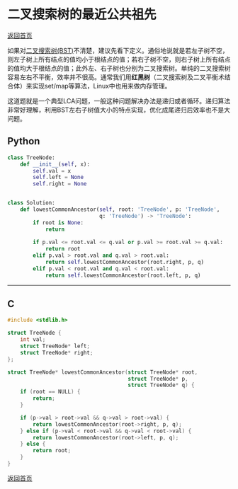 # 二叉搜索树的最近公共祖先
[返回首页](../README.md)

如果对[二叉搜索树(BST)](https://baike.baidu.com/item/二叉搜索树/7077855?fr=aladdin)不清楚，建议先看下定义。通俗地说就是若左子树不空，则左子树上所有结点的值均小于根结点的值；若右子树不空，则右子树上所有结点的值均大于根结点的值；此外左、右子树也分别为二叉搜索树。单纯的二叉搜索树容易左右不平衡，效率并不很高。通常我们用**红黑树**（二叉搜索树及二叉平衡术结合体）来实现set/map等算法，Linux中也用来做内存管理。

这道题就是一个典型LCA问题，一般这种问题解决办法是递归或者循环。递归算法非常好理解，利用BST左右子树值大小的特点实现，优化成尾递归后效率也不是大问题。

## Python
```python
class TreeNode:
    def __init__(self, x):
        self.val = x
        self.left = None
        self.right = None


class Solution:
    def lowestCommonAncestor(self, root: 'TreeNode', p: 'TreeNode',
                             q: 'TreeNode') -> 'TreeNode':
        if root is None:
            return
            
        if p.val <= root.val <= q.val or p.val >= root.val >= q.val:
            return root
        elif p.val > root.val and q.val > root.val:
            return self.lowestCommonAncestor(root.right, p, q)
        elif p.val < root.val and q.val < root.val:
            return self.lowestCommonAncestor(root.left, p, q)
```
---

## C
```c
#include <stdlib.h>

struct TreeNode {
    int val;
    struct TreeNode* left;
    struct TreeNode* right;
};

struct TreeNode* lowestCommonAncestor(struct TreeNode* root,
                                      struct TreeNode* p,
                                      struct TreeNode* q) {
    if (root == NULL) {
        return;
    }

    if (p->val > root->val && q->val > root->val) {
        return lowestCommonAncestor(root->right, p, q);
    } else if (p->val < root->val && q->val < root->val) {
        return lowestCommonAncestor(root->left, p, q);
    } else {
        return root;
    }
}
```
[返回首页](../README.md)